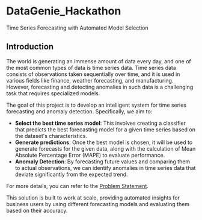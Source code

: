 # DataGenie_Hackathon
Time Series Forecasting with Automated Model Selection

## Introduction

The world is generating an immense amount of data every day, and one of the most common types of data is time series data. Time series data consists of observations taken sequentially over time, and it is used in various fields like finance, weather forecasting, and manufacturing. However, forecasting and detecting anomalies in such data is a challenging task that requires specialized models.

The goal of this project is to develop an intelligent system for time series forecasting and anomaly detection. Specifically, we aim to:
- **Select the best time series model**: This involves creating a classifier that predicts the best forecasting model for a given time series based on the dataset's characteristics.
- **Generate predictions**: Once the best model is chosen, it will be used to generate forecasts for the given data, along with the calculation of Mean Absolute Percentage Error (MAPE) to evaluate performance.
- **Anomaly Detection**: By forecasting future values and comparing them to actual observations, we can identify anomalies in time series data that deviate significantly from the expected trend.

For more details, you can refer to the [Problem Statement](https://docs.google.com/document/d/1EOQDyFRSjp5oggR703sOq3dYMzdSF0NN65wACxBxNBU/edit?tab=t.0#heading=h.yywnxrulcrce).

This solution is built to work at scale, providing automated insights for business users by using different forecasting models and evaluating them based on their accuracy. 

